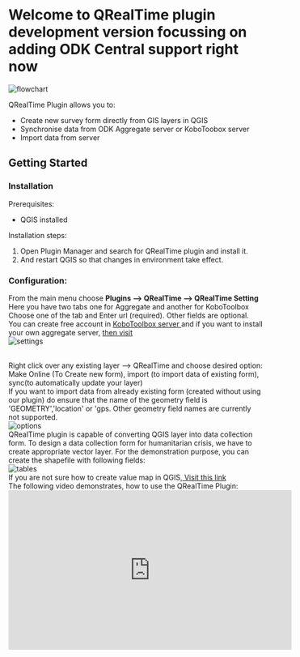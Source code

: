 <h1> Welcome to QRealTime plugin development version focussing on adding ODK Central support right now</h1>
<img src="https://user-images.githubusercontent.com/5653512/84229819-252cc300-ab08-11ea-8cc3-74f9f1d3f1df.png" alt="flowchart">


QRealTime Plugin allows you to:
<ul>
<li> Create new survey form directly from GIS layers in QGIS </li>
<li> Synchronise data from ODK Aggregate server or KoboToobox server</li>
<li> Import data from  server </li>
</ul>

<h2>Getting Started</h2>
<h3>Installation</h3>
Prerequisites:
<ul>
<li> QGIS installed </li>
</ul>

Installation steps:
<ol>
<li>Open Plugin Manager and search for QRealTime plugin and install it.</li>
<li>And restart QGIS so that changes in environment take effect.</li>
</ol>

<h3>Configuration:</h3>

From the main menu choose **Plugins --> QRealTime --> QRealTime Setting**
<br/> Here you have two tabs one for Aggregate and another for KoboToolbox
Choose one of the tab and Enter url (required). Other fields are optional.
<br/>
You can create free account in <a href="https://www.kobotoolbox.org/">KoboToolbox server </a> and if you want to install your own aggregate server, <a href="http://docs.opendatakit.org/aggregate-guide/"> then visit </a>
<br/>
<img src="https://user-images.githubusercontent.com/5653512/67921427-aa90e200-fbcd-11e9-874b-fc1fae692fe0.png" alt="settings">


<br/>
Right click over any existing layer --> QRealTime and choose desired option: 
<br/>Make Online (To Create new form), import (to import data of existing form), sync(to automatically update your layer)
<br/>If you want to import data from already existing form (created without using our plugin) do ensure that the name of the geometry field is 'GEOMETRY','location' or 'gps. Other geometry field names are currently not supported.
<br/>
<img src="https://user-images.githubusercontent.com/5653512/45092639-be5cc780-b133-11e8-8ee1-d3fb258cbf16.png" alt="options">

<br/>
QRealTime plugin is capable of converting QGIS layer into data collection form. To design a data collection form for humanitarian crisis, we have to create appropriate vector layer. For the demonstration purpose, you can create the shapefile with following fields:
<br/>
<img src="https://user-images.githubusercontent.com/9129316/33984020-2d6d7170-e0dc-11e7-8458-c9c2feb275b6.png" alt="tables">

<br/>
If you are not sure how to create  value map in QGIS,<a href= "http://www.northrivergeographic.com/archives/qgis-and-value-maps"> Visit this link </a>
<br/>
The following video demonstrates, how to use the QRealTime Plugin:
<br/>
<iframe width="560" height="315" src="https://www.youtube.com/embed/zmr2CC5G-m4" frameborder="0" allow="autoplay; encrypted-media" allowfullscreen></iframe>
<br/>


